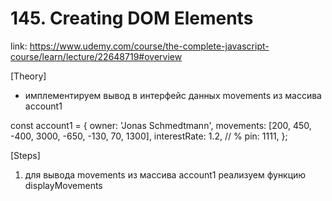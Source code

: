 # 145. Creating DOM Elements
link: https://www.udemy.com/course/the-complete-javascript-course/learn/lecture/22648719#overview

[Theory]
-  имплементируем вывод в интерфейс данных movements из массива account1

const account1 = {
  owner: 'Jonas Schmedtmann',
  movements: [200, 450, -400, 3000, -650, -130, 70, 1300],
  interestRate: 1.2, // %
  pin: 1111,
};



[Steps]
1) для вывода movements из массива account1 реализуем функцию displayMovements
